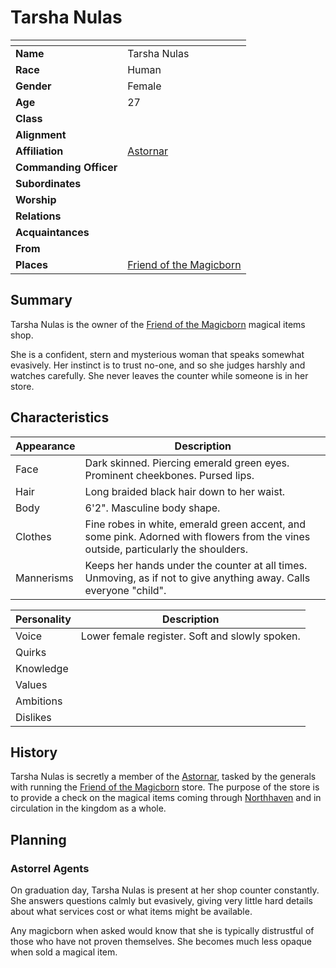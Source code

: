 # Tarsha Nulas

| []() | |
| --- | --- |
| **Name** | Tarsha Nulas |
| **Race** | Human |
| **Gender** | Female |
| **Age** | 27 |
| **Class** | |
| **Alignment** | |
| **Affiliation** | [Astornar](../civilisations/kingdom-of-astor/organisations/astornar.md) |
| **Commanding Officer** | |
| **Subordinates** | |
| **Worship** | |
| **Relations** | |
| **Acquaintances** | |
| **From** | |
| **Places** | [Friend of the Magicborn](../civilisations/kingdom-of-astor/settlements/northhaven/places/friend-of-the-magicborn.md) |

## Summary

Tarsha Nulas is the owner of the [Friend of the Magicborn](../civilisations/kingdom-of-astor/settlements/northhaven/places/friend-of-the-magicborn.md) magical items shop.

She is a confident, stern and mysterious woman that speaks somewhat evasively. Her instinct is to trust no-one, and so she judges harshly and watches carefully. She never leaves the counter while someone is in her store.

## Characteristics

| Appearance | Description |
| --- | --- |
| Face | Dark skinned. Piercing emerald green eyes. Prominent cheekbones. Pursed lips. |
| Hair | Long braided black hair down to her waist. |
| Body | 6'2". Masculine body shape. |
| Clothes | Fine robes in white, emerald green accent, and some pink. Adorned with flowers from the vines outside, particularly the shoulders. |
| Mannerisms | Keeps her hands under the counter at all times. Unmoving, as if not to give anything away. Calls everyone "child". |

| Personality | Description |
| --- | --- |
| Voice | Lower female register. Soft and slowly spoken. |
| Quirks | |
| Knowledge | |
| Values | |
| Ambitions | |
| Dislikes | |

## History

Tarsha Nulas is secretly a member of the [Astornar](../civilisations/kingdom-of-astor/organisations/astornar.md), tasked by the generals with running the [Friend of the Magicborn](../civilisations/kingdom-of-astor/settlements/northhaven/places/friend-of-the-magicborn.md) store. The purpose of the store is to provide a check on the magical items coming through [Northhaven](../civilisations/kingdom-of-astor/settlements/northhaven/README.md) and in circulation in the kingdom as a whole.

## Planning

### Astorrel Agents

On graduation day, Tarsha Nulas is present at her shop counter constantly. She answers questions calmly but evasively, giving very little hard details about what services cost or what items might be available.

Any magicborn when asked would know that she is typically distrustful of those who have not proven themselves. She becomes much less opaque when sold a magical item.

